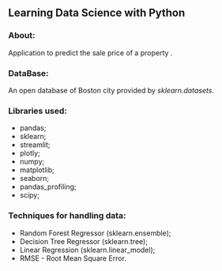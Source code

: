 ## Learning Data Science with Python 

### About:
Application to predict the sale price of a property . 

### DataBase:
An open database of Boston city provided by <i>sklearn.datasets</i>.

### Libraries used: 
- pandas;  
- sklearn;
- streamlit; 
- plotly;
- numpy; 
- matplotlib; 
- seaborn; 
- pandas_profiling; 
- scipy; 

### Techniques for handling data: 
- Random Forest Regressor (sklearn.ensemble); 
- Decision Tree Regressor (sklearn.tree); 
- Linear Regression (sklearn.linear_model); 
- RMSE - Root Mean Square Error.
